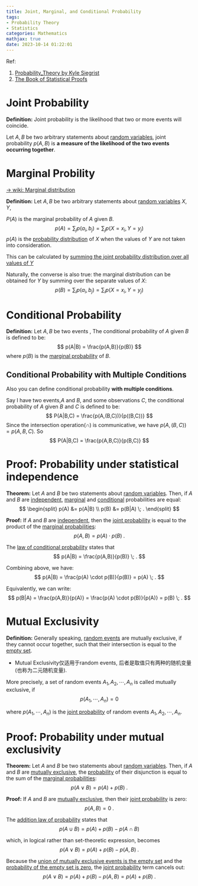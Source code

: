 ```yaml
---
title: Joint, Marginal, and Conditional Probability
tags: 
- Probability Theory
- Statistics
categories: Mathematics
mathjax: true
date: 2023-10-14 01:22:01
---
```



Ref:

1. [Probability_Theory by Kyle Siegrist](https://stats.libretexts.org/Bookshelves/Probability_Theory/Probability_Mathematical_Statistics_and_Stochastic_Processes_(Siegrist)/02%3A_Probability_Spaces)
2. [The Book of Statistical Proofs](https://statproofbook.github.io/)

<!--more-->

# Joint Probability

**Definition:** Joint probability is the likelihood that two or more events will coincide.

Let $A, B$ be two arbitrary statements about [random variables](https://statproofbook.github.io/D/rvar), joint probability $p(A, B)$ is **a measure of the likelihood of the two events occurring together**.



# Marginal Probility

[-> wiki: Marginal distribution](https://en.wikipedia.org/wiki/Marginal_distribution)

**Definition:** Let $A, B$ be two arbitrary statements about [random variables](https://statproofbook.github.io/D/rvar) $X, Y$, 

$P(A)$ is the marginal probability of $A$ given $B$.
$$
p(A) = \sum _{j} p(a_i,b_j) = \sum _{j} p(X=x_i,Y=y_j)
$$
$p(A)$ is the [probability distribution](https://en.wikipedia.org/wiki/Probability_distribution) of $X$ when the values of $Y$ are not taken into consideration. 

This can be calculated by <u>summing the joint probability distribution over all values of $Y$</u>

Naturally, the converse is also true: the marginal distribution can be obtained for $Y$ by summing over the separate values of $X$:
$$
p(B) = \sum _{i} p(a_i,b_j)= \sum _{i} p(X=x_i,Y=y_j)
$$




# Conditional Probability

**Definition:** Let $A, B$ be two events , The conditional probability of $A$ given $B$ is defined to be:
$$
p(A|B) = \frac{p(A,B)}{p(B)}
$$
where $p(B)$ is the [marginal probability](https://statproofbook.github.io/D/prob-marg) of $B$.

## Conditional Probability with Multiple Conditions

Also you can define conditional probability **with multiple conditions**.

Say I have two events,$A$ and $B$, and some observations $C$,  the conditional probability of $A$ given $B$ and $C$ is defined to be:
$$
P(A|B,C) = \frac{p(A,(B,C))}{p((B,C))}
$$
Since the intersection operation($\cap$) is communicative, we have $p(A,(B,C)) = p(A,B,C)$. So
$$
P(A|B,C) = \frac{p(A,B,C)}{p(B,C)}
$$


# Proof: Probability under statistical independence

**Theorem:** Let $A$ and $B$ be two statements about [random variables](https://statproofbook.github.io/D/rvar). Then, if $A$ and $B$ are [independent](https://statproofbook.github.io/D/ind), [marginal](https://statproofbook.github.io/D/prob-marg) and [conditional](https://statproofbook.github.io/D/prob-cond) probabilities are equal:
$$
\begin{split}
p(A) &= p(A|B) \\
p(B) &= p(B|A) \; .
\end{split}
$$


**Proof:** If $A$ and $B$ are [independent](https://statproofbook.github.io/D/ind), then the [joint probability](https://statproofbook.github.io/D/prob-joint) is equal to the product of the [marginal probabilities](https://statproofbook.github.io/D/prob-marg):
$$
p(A,B) = p(A) \cdot p(B) \; .
$$


The [law of conditional probability](https://statproofbook.github.io/D/prob-cond) states that
$$
p(A|B) = \frac{p(A,B)}{p(B)} \; .
$$


Combining above, we have:
$$
p(A|B) = \frac{p(A) \cdot p(B)}{p(B)} = p(A) \; .
$$


Equivalently, we can write:
$$
p(B|A) = \frac{p(A,B)}{p(A)} = \frac{p(A) \cdot p(B)}{p(A)} = p(B) \; .
$$

# Mutual Exclusivity

**Definition:** Generally speaking, [random events](https://statproofbook.github.io/D/reve) are mutually exclusive, if they cannot occur together, such that their intersection is equal to the [empty set](https://statproofbook.github.io/P/prob-emp).

* Mutual Exclusivity仅适用于random events, 后者是取值只有两种的随机变量(也称为二元随机变量).

More precisely, a set of random events $A_1, A_2, \cdots, A_n$ is called mutually exclusive, if
$$
p(A_1, \cdots, A_n) = 0
$$


where $p(A_1, \cdots, A_n)$ is the [joint probability](https://statproofbook.github.io/D/prob-joint) of random events $A_1, A_2, \cdots, A_n$.

# Proof: Probability under mutual exclusivity

**Theorem:** Let $A$ and $B$ be two statements about [random variables](https://statproofbook.github.io/D/rvar). Then, if $A$ and $B$ are [mutually exclusive](https://statproofbook.github.io/D/exc), the [probability](https://statproofbook.github.io/D/prob) of their disjunction is equal to the sum of the [marginal probabilities](https://statproofbook.github.io/D/prob-marg):
$$
p(A \vee B) = p(A) + p(B) \; .
$$


**Proof:** If $A$ and $B$ are [mutually exclusive](https://statproofbook.github.io/D/exc), then their [joint probability](https://statproofbook.github.io/D/prob-joint) is zero:
$$
p(A,B) = 0 \; .
$$


The [addition law of probability](https://statproofbook.github.io/D/prob-marg) states that
$$
p(A \cup B) = p(A) + p(B) - p(A \cap B)
$$


which, in logical rather than set-theoretic expression, becomes
$$
p(A \vee B) = p(A) + p(B) - p(A,B) \; .
$$


Because the [union of mutually exclusive events is the empty set](https://statproofbook.github.io/D/exc) and the [probability of the empty set is zero](https://statproofbook.github.io/P/prob-emp), the [joint probability](https://statproofbook.github.io/D/prob-joint) term cancels out:
$$
p(A \vee B) = p(A) + p(B) - p(A,B) = p(A) + p(B) \; .
$$
